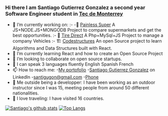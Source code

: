 ### Hi there I am Santiago Gutierrez Gonzalez a second year Software Engineer student in [Tec de Monterrey](https://tec.mx/es)

- 🔭 I’m currently working on:
    :- -:convenience_store: [Painless Super](https://painlesssuper.com)
        A JS+NODE.JS+MONGODB Project to compare supermarkets and get the best opportunities.
    :- :red_car: [Tire Direct]()
        A Php+MySql+JS Project to manage a company Vehicles
    :- :building_construction: [Codestructures]()
        An open Source project to learn Algorithms and Data Structures
        built with React.
- 🌱 I’m currently learning React and how to create an Open Source Project
- 👯 I’m looking to collaborate on open source startups.
- 💬 I can speak 3 languages fluently
      English
      Spanish
      French
- 📫 How to reach me:
    -[My portofolio]() 
    -[Santiago Gutierrez Gonzalez](https://www.linkedin.com/in/santiago-gutiérrez-gonzalez-9b7615203/) on LinkedIn
    -[santigugon@gmail.com](mailto:santigugon@gmail.com?subject=[GitHub]%20Source%20Han%20Sans)
    -[Phone](<a href="52 479 137-0321">)
- :carousel_horse: Me outside being a developper: I have been working as an outdoor instructor since I was 15, meeting people from
  around 50 different nationalities.
- :flight_departure: I love traveling: I have visited 16 countries.

 [![Santiago's github stats](https://github-readme-stats.vercel.app/api?username=santigugon&count_private=true&show_icons=true&theme=radical&hide_rank=false)](https://github.com/anuraghazra/github-readme-stats)
[![Top Langs](https://github-readme-stats.vercel.app/api/top-langs/?username=santigugon)](https://github.com/santigugon/github-readme-stats)
